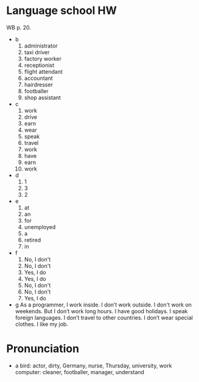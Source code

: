 # Language school HW
WB p. 20.
- b
	1. administrator
	2. taxi driver
	3. factory worker
	4. receptionist
	5. flight attendant
	6. accountant
	7. hairdresser
	8. footballer
	9. shop assistant
- c
	1. work
	2. drive
	3. earn
	4. wear
	5. speak
	6. travel
	7. work
	8. have
	9. earn
	10. work
- d
	1. 1
	2. 3
	3. 2
- e
	1. at
	2. an
	3. for
	4. unemployed
	5. a
	6. retired
	7. in
- f
	1. No, I don't
	2. No, I don't
	3. Yes, I do
	4. Yes, I do
	5. No, I don't
	6. No, I don't
	7. Yes, I do
- g
  As a programmer, I work inside. I don’t work outside. I don't work on weekends. But I don’t work long hours. I have good holidays. I speak foreign languages. I don’t travel to other countries. I don’t wear special clothes. I like my job.

# Pronunciation
- a
	bird: actor, dirty, Germany, nurse, Thursday, university, work
	computer: cleaner, footballer, manager, understand
  